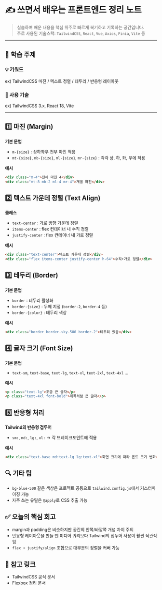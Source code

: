 # ✍️ 쓰면서 배우는 프론트엔드 정리 노트

> 실습하며 배운 내용을 핵심 위주로 빠르게 복기하고 기록하는 공간입니다.  
> 주로 사용된 기술스택: `TailwindCSS`, `React`, `Vue`, `Axios`, `Pinia`, `Vite` 등  

---

## 📌 학습 주제

### 💡 키워드  
ex) TailwindCSS 마진 / 텍스트 정렬 / 테두리 / 반응형 레이아웃

### 🔧 사용 기술  
ex) TailwindCSS 3.x, React 18, Vite

---

## 1️⃣ 마진 (Margin)

**기본 문법**
- `m-{size}` : 상하좌우 전부 마진 적용
- `mt-{size}`, `mb-{size}`, `ml-{size}`, `mr-{size}` : 각각 상, 하, 좌, 우에 적용

**예시**
```html
<div class="m-4">전체 마진 4</div>
<div class="mt-8 mb-2 ml-4 mr-4">개별 마진</div>
```

## 2️⃣ 텍스트 가운데 정렬 (Text Align)

**클래스**
- `text-center` : 가로 방향 가운데 정렬
- `items-center` : flex 컨테이너 내 수직 정렬
- `justify-center` : flex 컨테이너 내 가로 정렬

**예시**
```html
<div class="text-center">텍스트 가운데 정렬</div>
<div class="flex items-center justify-center h-64">수직+가로 정렬</div>
```

## 3️⃣ 테두리 (Border)

**기본 문법**
- `border` : 테두리 활성화
- `border-{size}` : 두께 지정 (`border-2`, `border-4` 등)
- `border-{color}` : 테두리 색상

**예시**
```html
<div class="border border-sky-500 border-2">테두리 있음</div>
```

## 4️⃣ 글자 크기 (Font Size)

**기본 문법**
- `text-sm`, `text-base`, `text-lg`, `text-xl`, `text-2xl`, `text-4xl` ...

**예시**
```html
<p class="text-lg">조금 큰 글자</p>
<p class="text-4xl font-bold">제목처럼 큰 글자</p>
```

## 5️⃣ 반응형 처리

**Tailwind의 반응형 접두어**
- `sm:`, `md:`, `lg:`, `xl:` → 각 브레이크포인트에 적용

**예시**
```html
<div class="text-base md:text-lg lg:text-xl">화면 크기에 따라 폰트 크기 변화</div>
```

## 🔍 기타 팁

- `bg-blue-500` 같은 색상은 프로젝트 공통으로 `tailwind.config.js`에서 커스터마이징 가능
- 자주 쓰는 유틸은 `@apply`로 CSS 추출 가능

## ✅ 오늘의 핵심 회고

- margin과 padding은 비슷하지만 공간의 안쪽/바깥쪽 개념 차이 주의
- 반응형 레이아웃을 만들 땐 미디어 쿼리보다 Tailwind의 접두어 사용이 훨씬 직관적임
- `flex + justify/align` 조합으로 대부분의 정렬을 커버 가능

## 🔗 참고 링크

- TailwindCSS 공식 문서
- Flexbox 정리 문서
